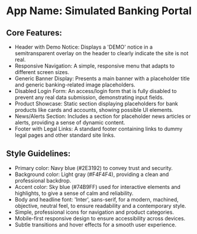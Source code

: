 # **App Name**: Simulated Banking Portal

## Core Features:

- Header with Demo Notice: Displays a 'DEMO' notice in a semitransparent overlay on the header to clearly indicate the site is not real.
- Responsive Navigation: A simple, responsive menu that adapts to different screen sizes.
- Generic Banner Display: Presents a main banner with a placeholder title and generic banking-related image placeholders.
- Disabled Login Form: An access/login form that is fully disabled to prevent any real data submission, demonstrating input fields.
- Product Showcase: Static section displaying placeholders for bank products like cards and accounts, showing possible UI elements.
- News/Alerts Section: Includes a section for placeholder news articles or alerts, providing a sense of dynamic content.
- Footer with Legal Links: A standard footer containing links to dummy legal pages and other standard site links.

## Style Guidelines:

- Primary color: Navy blue (#2E3192) to convey trust and security.
- Background color: Light gray (#F4F4F4), providing a clean and professional backdrop.
- Accent color: Sky blue (#74B9FF) used for interactive elements and highlights, to give a sense of calm and reliability.
- Body and headline font: 'Inter', sans-serif, for a modern, machined, objective, neutral feel, to ensure readability and a contemporary style.
- Simple, professional icons for navigation and product categories.
- Mobile-first responsive design to ensure accessibility across devices.
- Subtle transitions and hover effects for a smooth user experience.